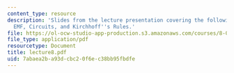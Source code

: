 ```yaml
---
content_type: resource
description: 'Slides from the lecture presentation covering the following topics:
  EMF, Circuits, and Kirchhoff''s Rules.'
file: https://ol-ocw-studio-app-production.s3.amazonaws.com/courses/8-022-physics-ii-electricity-and-magnetism-fall-2004/7abaea2ba93dcbc20f6ec38bb95fbdfe_lecture8.pdf
file_type: application/pdf
resourcetype: Document
title: lecture8.pdf
uid: 7abaea2b-a93d-cbc2-0f6e-c38bb95fbdfe
---
```

